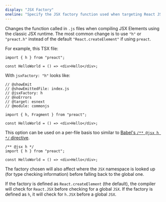 ```yaml
---
display: "JSX Factory"
oneline: "Specify the JSX factory function used when targeting React JSX emit, e.g. 'React.createElement' or 'h'."
---
```


Changes the function called in `.js` files when compiling JSX Elements using the classic JSX runtime.
The most common change is to use `"h"` or `"preact.h"` instead of the default `"React.createElement"` if using `preact`.

For example, this TSX file:

```tsx
import { h } from "preact";

const HelloWorld = () => <div>Hello</div>;
```

With `jsxFactory: "h"` looks like:

```tsx twoslash
// @showEmit
// @showEmittedFile: index.js
// @jsxFactory: h
// @noErrors
// @target: esnext
// @module: commonjs

import { h, Fragment } from "preact";

const HelloWorld = () => <div>Hello</div>;
```

This option can be used on a per-file basis too similar to [Babel's `/** @jsx h */` directive](https://babeljs.io/docs/en/babel-plugin-transform-react-jsx#custom).

```tsx twoslash
/** @jsx h */
import { h } from "preact";

const HelloWorld = () => <div>Hello</div>;
```

The factory chosen will also affect where the `JSX` namespace is looked up (for type checking information) before falling back to the global one.

If the factory is defined as `React.createElement` (the default), the compiler will check for `React.JSX` before checking for a global `JSX`. If the factory is defined as `h`, it will check for `h.JSX` before a global `JSX`.
